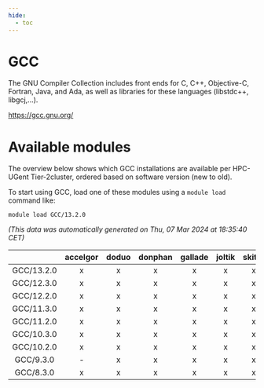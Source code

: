 ```yaml
---
hide:
  - toc
---
```


GCC
===


The GNU Compiler Collection includes front ends for C, C++, Objective-C, Fortran, Java, and Ada, as well as libraries for these languages (libstdc++, libgcj,...).

https://gcc.gnu.org/
# Available modules


The overview below shows which GCC installations are available per HPC-UGent Tier-2cluster, ordered based on software version (new to old).

To start using GCC, load one of these modules using a `module load` command like:

```shell
module load GCC/13.2.0
```

*(This data was automatically generated on Thu, 07 Mar 2024 at 18:35:40 CET)*  

| |accelgor|doduo|donphan|gallade|joltik|skitty|
| :---: | :---: | :---: | :---: | :---: | :---: | :---: |
|GCC/13.2.0|x|x|x|x|x|x|
|GCC/12.3.0|x|x|x|x|x|x|
|GCC/12.2.0|x|x|x|x|x|x|
|GCC/11.3.0|x|x|x|x|x|x|
|GCC/11.2.0|x|x|x|x|x|x|
|GCC/10.3.0|x|x|x|x|x|x|
|GCC/10.2.0|x|x|x|x|x|x|
|GCC/9.3.0|-|x|x|x|x|x|
|GCC/8.3.0|x|x|x|x|x|x|
